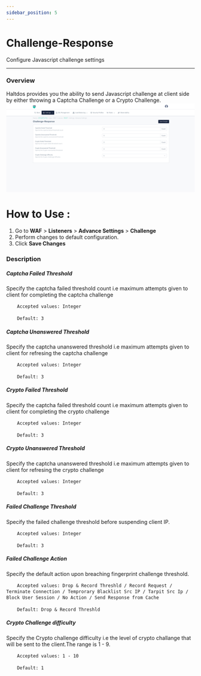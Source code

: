 ```yaml
---
sidebar_position: 5
---
```

# Challenge-Response
Configure Javascript challenge settings

---

### Overview 
Haltdos provides you the ability to send Javascript challenge at client side by either throwing a Captcha Challenge or a Crypto
Challenge.
![Challenge](/img/waf/v8/docs/challenge.png)

# How to Use :
1. Go to **WAF** > **Listeners** > **Advance Settings** > **Challenge**
2. Perform changes to default configuration. 
3. Click **Save Changes**
    

### Description 

##### **Captcha Failed Threshold**

Specify the captcha failed threshold count i.e maximum attempts given to client for completing the captcha challenge

```
    Accepted values: Integer

    Default: 3 
```


##### **Captcha Unanswered Threshold**

Specify the captcha unanswered threshold i.e maximum attempts given to client for refresing the captcha challenge

```
    Accepted values: Integer

    Default: 3 
```


##### **Crypto Failed Threshold**

Specify the captcha failed threshold count i.e maximum attempts given to client for completing the crypto challenge

```
    Accepted values: Integer

    Default: 3 
```


##### **Crypto Unanswered Threshold**

Specify the captcha unanswered threshold i.e maximum attempts given to client for refresing the crypto challenge

```
    Accepted values: Integer

    Default: 3 
```


##### **Failed Challenge Threshold**

Specify the failed challenge threshold before suspending client IP.

```
    Accepted values: Integer

    Default: 3 
```


##### **Failed Challenge Action**

Specify the default action upon breaching fingerprint challenge threshold.

```
    Accepted values: Drop & Record Threshld / Record Request / Terminate Connection / Temprorary Blacklist Src IP / Tarpit Src Ip / Block User Session / No Action / Send Response from Cache

    Default: Drop & Record Threshld 
```


##### **Crypto Challenge difficulty**

Specify the Crypto challenge difficulty i.e the level of crypto challange that will be sent to the client.The range is 1 - 9.

```
    Accepted values: 1 - 10

    Default: 1
```



